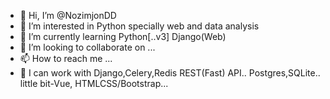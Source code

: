 - 👋 Hi, I’m @NozimjonDD
- 👀 I’m interested in Python specially web and data analysis
- 🌱 I’m currently learning Python[..v3] Django(Web)
- 💞️ I’m looking to collaborate on ...
- 📫 How to reach me ...
- 🌱 I can work with Django,Celery,Redis REST(Fast) API..
                     Postgres,SQLite..
                     little bit-Vue, HTMLCSS/Bootstrap... 

<!---
NozimjonDD/NozimjonDD is a ✨ special ✨ repository because its `README.md` (this file) appears on your GitHub profile.
You can click the Preview link to take a look at your changes.
--->
